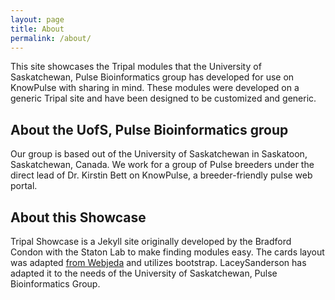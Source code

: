 ```yaml
---
layout: page
title: About
permalink: /about/
---
```


This site showcases the Tripal modules that the University of Saskatchewan, Pulse Bioinformatics group has developed for use on KnowPulse with sharing in mind. These modules were developed on a generic Tripal site and have been designed to be customized and generic.

## About the UofS, Pulse Bioinformatics group

Our group is based out of the University of Saskatchewan in Saskatoon, Saskatchewan, Canada. We work for a group of Pulse breeders under the direct lead of Dr. Kirstin Bett on KnowPulse, a breeder-friendly pulse web portal.

## About this Showcase

Tripal Showcase is a Jekyll site originally developed by the Bradford Condon with the Staton Lab to make finding modules easy. The cards layout was adapted [from Webjeda](https://github.com/sharu725/cards) and utilizes bootstrap. LaceySanderson has adapted it to the needs of the University of Saskatchewan, Pulse Bioinformatics Group.
